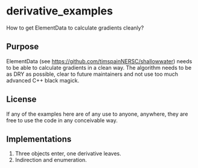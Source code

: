 # derivative_examples
How to get ElementData to calculate gradients cleanly?

## Purpose
ElementData (see https://github.com/timspainNERSC/shallowwater) needs to be able to calculate gradients in a clean way. The algorithm needs to be as DRY as possible, clear to future maintainers and not use too much advanced C++ black magick.

## License
If any of the examples here are of any use to anyone, anywhere, they are free to use the code in any conceivable way.

## Implementations
1. Three objects enter, one derivative leaves.
2. Indirection and enumeration.
